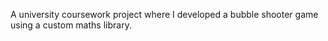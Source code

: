 A university coursework project where I developed a bubble shooter game using a custom maths library.
